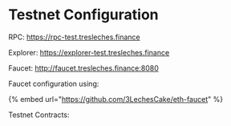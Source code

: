 # Testnet Configuration

RPC: https://rpc-test.tresleches.finance

Explorer: https://explorer-test.tresleches.finance

Faucet: http://faucet.tresleches.finance:8080

Faucet configuration using:

{% embed url="https://github.com/3LechesCake/eth-faucet" %}

Testnet Contracts:

